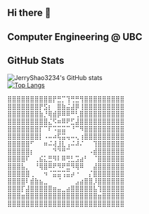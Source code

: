 ## Hi there 👋  

## Computer Engineering @ UBC  

## GitHub Stats

![JerryShao3234's GitHub stats](https://github-readme-stats.vercel.app/api?username=JerryShao3234&show_icons=true&theme=dracula)  
[![Top Langs](https://github-readme-stats.vercel.app/api/top-langs/?username=JerryShao3234&layout=compact&theme=radical)](https://github.com/JerryShao3234/github-readme-stats)  

⣿⣿⣿⣿⣿⣿⣿⣿⣿⣿⡟⣛⡉⢹⢛⣛⢻⣿⣿⣿⣿⣿⣿⣿⣿⣿  
⣿⣿⣿⣿⣿⣿⣿⡟⣫⡆⠀⣿⣷⣬⣼⡿⢸⣿⣿⣿⣿⣿⣿⣿⣿⣿  
⣿⣿⣿⣿⣿⣿⣿⣷⡘⢿⣾⡿⠿⠿⠛⢃⣿⣿⣿⣿⣿⣿⣿⣿⣿⣿  
⣿⣿⣿⣿⣿⣿⣿⣿⣿⣌⠫⠶⠿⠟⣋⣼⣿⣿⣿⣿⣿⣿⣿⣿⣿⣿  
⣿⣿⣿⣿⣿⣿⣿⡏⠉⠏⠩⣭⣭⠉⠘⠉⠻⣿⣿⣿⣿⣿⣿⣿⣿⣿  
⣿⣿⣿⣿⣿⣿⣿⡇⠠⠤⠴⢯⣭⢤⠤⢄⢰⣿⣿⣿⣿⣿⣿⣿⣿⣿  
⣿⣿⣿⣿⣿⠋⠀⠀⠶⠬⢼⣸⣇⢠⠬⠼⠌⠀⠀⢹⣿⣿⣿⣿⣿⣿  
⣿⣿⣿⣿⣿⡆⠀⠀⠀⠀⠙⠙⠛⠉⠀⠀⠀⠀⠠⣾⣿⣿⣿⣿⣿⣿  
⣿⣿⣿⣿⠏⠀⢀⣮⣅⣛⠻⠇⠿⢛⣃⣩⣴⠃⠀⠈⣿⣿⣿⣿⣿⣿  
⣿⣿⣿⣧⡀⠀⠘⢿⣿⠿⠟⠻⠟⣛⠻⢿⠿⠀⠀⣼⣿⣿⣿⣿⣿⣿  
⣿⣿⣿⣿⣿⢀⠀⠀⠲⠈⣭⣭⢩⣭⡴⠐⠀⠀⡌⣿⣿⣿⣿⣿⣿⣿  
⣿⣿⣿⣿⠇⣾⣷⣦⣀⠀⠀⠈⠀⠀⠀⣠⣴⣿⣿⡸⣿⣿⣿⣿⣿⣿  
⣿⣿⣿⡏⣼⣿⣿⣿⣿⣿⣶⣤⣀⣴⣿⣿⣿⣿⣿⣧⢹⣿⣿⣿⣿⣿  
⣿⣿⣿⣶⣿⣿⣿⣿⣿⣿⣿⣿⣿⣿⣿⣿⣿⣿⣿⣿⣶⣿⣿⣿⣿⣿  
⣿⣿⣿⣿⣿⣿⣿⣿⣿⣿⣿⣿⣿⣿⣿⣿⣿⣿⣿⣿⣿⣿⣿⣿⣿⣿  
